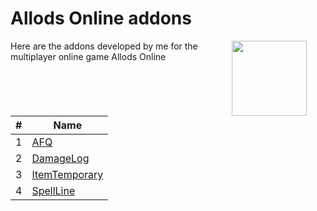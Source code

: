 # Allods Online addons
<img src="https://allods.mail.ru/static/img/110/logo.png" align=right style="margin:0px 30px" height=120>Here are the addons developed by me for the multiplayer online game Allods Online

| # | Name |
-----------|------------|
| 1 |	[AFQ][1]
| 2 |	[DamageLog][2]
| 3 |	[ItemTemporary][3]
| 4 |	[SpellLine][4]

[1]: AFQ
[2]: DamageLog
[3]: ItemTemporary
[4]: SpellLine
